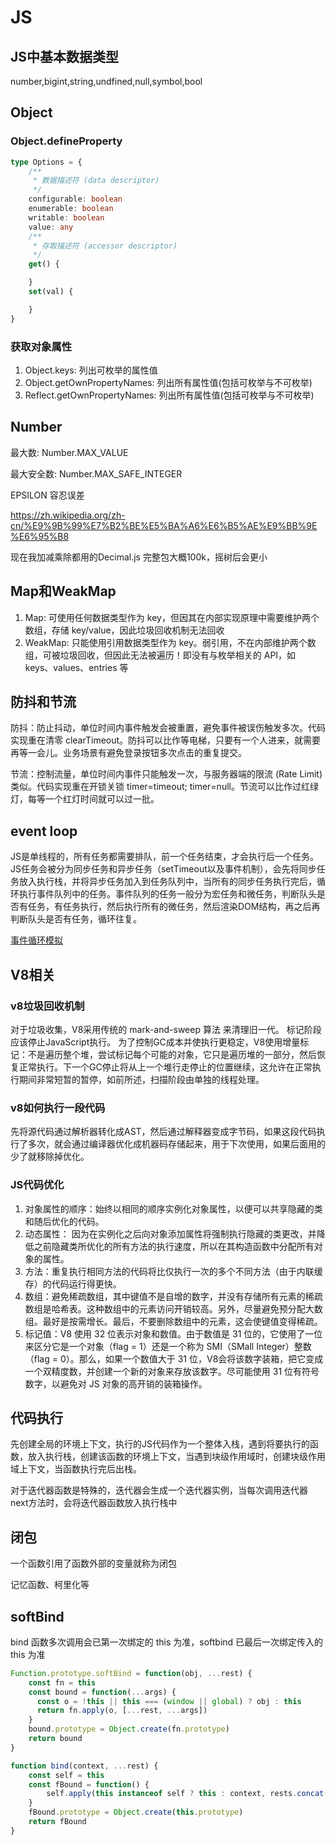 # JS

## JS中基本数据类型

number,bigint,string,undfined,null,symbol,bool

## Object

### Object.defineProperty

```ts
type Options = {
    /**
     * 数据描述符 (data descriptor)
     */
    configurable: boolean
    enumerable: boolean
    writable: boolean
    value: any
    /**
     * 存取描述符 (accessor descriptor)
     */
    get() {

    }
    set(val) {

    }
}
```

### 获取对象属性

1. Object.keys: 列出可枚举的属性值
2. Object.getOwnPropertyNames: 列出所有属性值(包括可枚举与不可枚举)
3. Reflect.getOwnPropertyNames: 列出所有属性值(包括可枚举与不可枚举)

## Number

最大数: Number.MAX_VALUE

最大安全数: Number.MAX_SAFE_INTEGER

EPSILON 容忍误差

<https://zh.wikipedia.org/zh-cn/%E9%9B%99%E7%B2%BE%E5%BA%A6%E6%B5%AE%E9%BB%9E%E6%95%B8>

现在我加减乘除都用的Decimal.js 完整包大概100k，摇树后会更小

## Map和WeakMap

1. Map: 可使用任何数据类型作为 key，但因其在内部实现原理中需要维护两个数组，存储 key/value，因此垃圾回收机制无法回收
2. WeakMap: 只能使用引用数据类型作为 key。弱引用，不在内部维护两个数组，可被垃圾回收，但因此无法被遍历！即没有与枚举相关的 API，如 keys、values、entries 等

## 防抖和节流

防抖：防止抖动，单位时间内事件触发会被重置，避免事件被误伤触发多次。代码实现重在清零 clearTimeout。防抖可以比作等电梯，只要有一个人进来，就需要再等一会儿。业务场景有避免登录按钮多次点击的重复提交。

节流：控制流量，单位时间内事件只能触发一次，与服务器端的限流 (Rate Limit) 类似。代码实现重在开锁关锁 timer=timeout; timer=null。节流可以比作过红绿灯，每等一个红灯时间就可以过一批。

## event loop

JS是单线程的，所有任务都需要排队，前一个任务结束，才会执行后一个任务。JS任务会被分为同步任务和异步任务（setTimeout以及事件机制），会先将同步任务放入执行栈，并将异步任务加入到任务队列中，当所有的同步任务执行完后，循环执行事件队列中的任务。事件队列的任务一般分为宏任务和微任务，判断队头是否有任务，有任务执行，然后执行所有的微任务，然后渲染DOM结构，再之后再判断队头是否有任务，循环往复。

[事件循环模拟](http://latentflip.com/loupe/?code=c2V0VGltZW91dChmdW5jdGlvbigpewogICAgY29uc29sZS5sb2coJzEnKQp9LDApOwoKbmV3oCBQcm9taXNlKGZ1bmN0aW9uKHJlc29sdmUpewoKoCBjb25zb2xlLmxvZygnMicpOwoKoCByZXNvbHZlKCk7Cgp9KS50aGVuKGZ1bmN0aW9uKCl7Cgpjb25zb2xlLmxvZygnMycpCgp9KTsKCmNvbnNvbGUubG9nKCc0Jyk7Cg%3D%3D!!!PGJ1dHRvbj5DbGljayBtZSE8L2J1dHRvbj4%3D)

## V8相关

### v8垃圾回收机制

对于垃圾收集，V8采用传统的 mark-and-sweep 算法 来清理旧一代。 标记阶段应该停止JavaScript执行。 为了控制GC成本并使执行更稳定，V8使用增量标记：不是遍历整个堆，尝试标记每个可能的对象，它只是遍历堆的一部分，然后恢复正常执行。下一个GC停止将从上一个堆行走停止的位置继续，这允许在正常执行期间非常短暂的暂停，如前所述，扫描阶段由单独的线程处理。

### v8如何执行一段代码

先将源代码通过解析器转化成AST，然后通过解释器变成字节码，如果这段代码执行了多次，就会通过编译器优化成机器码存储起来，用于下次使用，如果后面用的少了就移除掉优化。

### JS代码优化

1. 对象属性的顺序：始终以相同的顺序实例化对象属性，以便可以共享隐藏的类和随后优化的代码。
2. 动态属性： 因为在实例化之后向对象添加属性将强制执行隐藏的类更改，并降低之前隐藏类所优化的所有方法的执行速度，所以在其构造函数中分配所有对象的属性。
3. 方法：重复执行相同方法的代码将比仅执行一次的多个不同方法（由于内联缓存）的代码运行得更快。
4. 数组：避免稀疏数组，其中键值不是自增的数字，并没有存储所有元素的稀疏数组是哈希表。这种数组中的元素访问开销较高。另外，尽量避免预分配大数组。最好是按需增长。最后，不要删除数组中的元素，这会使键值变得稀疏。
5. 标记值：V8 使用 32 位表示对象和数值。由于数值是 31 位的，它使用了一位来区分它是一个对象（flag = 1）还是一个称为 SMI（SMall Integer）整数（flag = 0）。那么，如果一个数值大于 31 位，V8会将该数字装箱，把它变成一个双精度数，并创建一个新的对象来存放该数字。尽可能使用 31 位有符号数字，以避免对 JS 对象的高开销的装箱操作。

## 代码执行

先创建全局的环境上下文，执行的JS代码作为一个整体入栈，遇到将要执行的函数，放入执行栈，创建该函数的环境上下文，当遇到块级作用域时，创建块级作用域上下文，当函数执行完后出栈。

对于迭代器函数是特殊的，迭代器会生成一个迭代器实例，当每次调用迭代器next方法时，会将迭代器函数放入执行栈中

## 闭包

一个函数引用了函数外部的变量就称为闭包

记忆函数、柯里化等

## softBind

bind 函数多次调用会已第一次绑定的 this 为准，softbind 已最后一次绑定传入的 this 为准

```js
Function.prototype.softBind = function(obj, ...rest) {
    const fn = this
    const bound = function(...args) {
      const o = !this || this === (window || global) ? obj : this
      return fn.apply(o, [...rest, ...args])
    }
    bound.prototype = Object.create(fn.prototype)
    return bound
}
```

```js
function bind(context, ...rest) {
    const self = this
    const fBound = function() {
        self.apply(this instanceof self ? this : context, rests.concat(Array.prototype.slice.call(arguments)))
    }
    fBound.prototype = Object.create(this.prototype)
    return fBound
}
```
